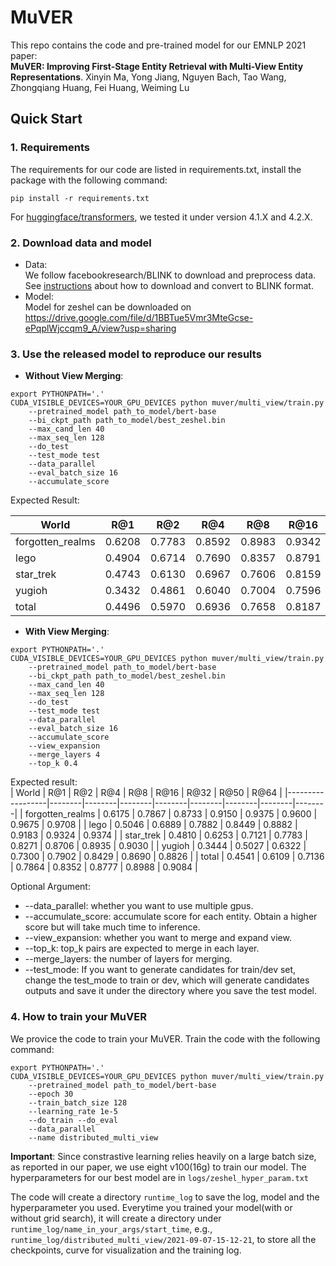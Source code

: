 # MuVER
This repo contains the code and pre-trained model for our EMNLP 2021 paper:       
**MuVER: Improving First-Stage Entity Retrieval with Multi-View Entity Representations**. Xinyin Ma, Yong Jiang, Nguyen Bach, Tao Wang, Zhongqiang Huang, Fei Huang, Weiming Lu

## Quick Start
### 1. Requirements
The requirements for our code are listed in requirements.txt, install the package with the following command:  
```
pip install -r requirements.txt
```
For [huggingface/transformers](https://github.com/huggingface/transformers), we tested it under version 4.1.X and 4.2.X.

### 2. Download data and model
* Data:   
We follow facebookresearch/BLINK to download and preprocess data. See [instructions](https://github.com/facebookresearch/BLINK/tree/master/examples/zeshel) about how to download and convert to BLINK format. 
* Model:  
Model for zeshel can be downloaded on https://drive.google.com/file/d/1BBTue5Vmr3MteGcse-ePqplWjccqm9_A/view?usp=sharing

### 3. Use the released model to reproduce our results
* **Without View Merging**:  
```
export PYTHONPATH='.'  
CUDA_VISIBLE_DEVICES=YOUR_GPU_DEVICES python muver/multi_view/train.py 
    --pretrained_model path_to_model/bert-base 
    --bi_ckpt_path path_to_model/best_zeshel.bin 
    --max_cand_len 40 
    --max_seq_len 128
    --do_test 
    --test_mode test 
    --data_parallel 
    --eval_batch_size 16
    --accumulate_score
```
Expected Result:  

|      World       |  R@1   |  R@2   |  R@4   |  R@8   |  R@16  |  R@32  |  R@50  |  R@64  |  
|------------------|--------|--------|--------|--------|--------|--------|--------|--------|  
| forgotten_realms | 0.6208 | 0.7783 | 0.8592 | 0.8983 | 0.9342 | 0.9533 | 0.9633 | 0.9700 |  
|       lego       | 0.4904 | 0.6714 | 0.7690 | 0.8357 | 0.8791 | 0.9091 | 0.9208 | 0.9249 |  
|    star_trek     | 0.4743 | 0.6130 | 0.6967 | 0.7606 | 0.8159 | 0.8581 | 0.8805 | 0.8919 |  
|      yugioh      | 0.3432 | 0.4861 | 0.6040 | 0.7004 | 0.7596 | 0.8201 | 0.8512 | 0.8672 |  
|      total       | 0.4496 | 0.5970 | 0.6936 | 0.7658 | 0.8187 | 0.8628 | 0.8854 | 0.8969 |  

* **With View Merging**:
```
export PYTHONPATH='.'  
CUDA_VISIBLE_DEVICES=YOUR_GPU_DEVICES python muver/multi_view/train.py 
    --pretrained_model path_to_model/bert-base 
    --bi_ckpt_path path_to_model/best_zeshel.bin 
    --max_cand_len 40 
    --max_seq_len 128 
    --do_test 
    --test_mode test 
    --data_parallel 
    --eval_batch_size 16
    --accumulate_score
    --view_expansion  
    --merge_layers 4  
    --top_k 0.4
```
Expected result:   
|      World       |  R@1   |  R@2   |  R@4   |  R@8   |  R@16  |  R@32  |  R@50  |  R@64  |
|------------------|--------|--------|--------|--------|--------|--------|--------|--------|
| forgotten_realms | 0.6175 | 0.7867 | 0.8733 | 0.9150 | 0.9375 | 0.9600 | 0.9675 | 0.9708 |
|       lego       | 0.5046 | 0.6889 | 0.7882 | 0.8449 | 0.8882 | 0.9183 | 0.9324 | 0.9374 |
|    star_trek     | 0.4810 | 0.6253 | 0.7121 | 0.7783 | 0.8271 | 0.8706 | 0.8935 | 0.9030 |
|      yugioh      | 0.3444 | 0.5027 | 0.6322 | 0.7300 | 0.7902 | 0.8429 | 0.8690 | 0.8826 |
|      total       | 0.4541 | 0.6109 | 0.7136 | 0.7864 | 0.8352 | 0.8777 | 0.8988 | 0.9084 |

Optional Argument:
* --data_parallel: whether you want to use multiple gpus.
* --accumulate_score: accumulate score for each entity. Obtain a higher score but will take much time to inference.  
* --view_expansion: whether you want to merge and expand view.
* --top_k: top_k pairs are expected to merge in each layer.
* --merge_layers: the number of layers for merging.
* --test_mode: If you want to generate candidates for train/dev set, change the test_mode to train or dev, which will generate candidates outputs and save it under the directory where you save the test model.

### 4. How to train your MuVER
We provice the code to train your MuVER. Train the code with the following command:  
```
export PYTHONPATH='.'  
CUDA_VISIBLE_DEVICES=YOUR_GPU_DEVICES python muver/multi_view/train.py 
    --pretrained_model path_to_model/bert-base 
    --epoch 30 
    --train_batch_size 128 
    --learning_rate 1e-5 
    --do_train --do_eval 
    --data_parallel 
    --name distributed_multi_view
```
**Important**: Since constrastive learning relies heavily on a large batch size, as reported in our paper, we use eight v100(16g) to train our model. The hyperparameters for our best model are in `logs/zeshel_hyper_param.txt`

The code will create a directory `runtime_log` to save the log, model and the hyperparameter you used. Everytime you trained your model(with or without grid search), it will create a directory under `runtime_log/name_in_your_args/start_time`, e.g., `runtime_log/distributed_multi_view/2021-09-07-15-12-21`, to store all the checkpoints, curve for visualization and the training log.  



